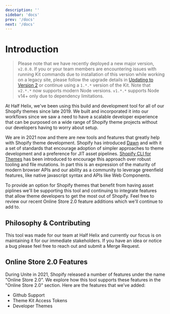 ```yaml
---
description: ''
sidebar: 'docs'
prev: '/docs'
next: '/docs'
---
```


# Introduction

> Please note that we have recently deployed a new major version, `v2.0.0`. If you or your team members are encountering issues with running Kit commands due to installation of this version while working on a legacy site, please follow the upgrade details in [Updating to Version 2](/updating-to-v2/) or continue using a `1.*.*` version of the Kit. Note that `v2.*.*` now supports modern Node versions. `v1.*.*` supports Node v14+ only due to dependency limitations.

At Half Helix, we've been using this build and development tool for all of our Shopify themes since late 2019. We built and incorporated it into our workflows since we saw a need to have a scalable developer experience that can be purposed on a wide range of Shopify theme projects without our developers having to worry about setup.

We are in 2021 now and there are new tools and features that greatly help with Shopify theme development. Shopify has introduced [Dawn](https://github.com/Shopify/dawn) and with it a set of standards that encourage adoption of simpler approaches to theme development and a preference for JIT asset pipelines. [Shopify CLI for Themes](https://shopify.dev/themes/tools/cli/theme-commands) has been introduced to encourage this approach over robust tooling and file mutations. In part this is an expression of the maturity of modern browser APIs and our ability as a community to leverage greenfield features, like native javascript syntax and APIs like Web Components.

To provide an option for Shopify themes that benefit from having asset piplines we'll be supporting this tool and continuing to integrate features that allow theme developers to get the most out of Shopify. Feel free to review our recent Online Store 2.0 feature additions which we'll continue to add to.

## Philosophy & Contributing

This tool was made for our team at Half Helix and currently our focus is on maintaining it for our immediate stakeholders. If you have an idea or notice a bug please feel free to reach out and submit a Merge Request.

## Online Store 2.0 Features

During Unite in 2021, Shopify released a number of features under the name "Online Store 2.0". We explore how this tool supports these features in the "Online Store 2.0" section. Here are the features that we've added:

- Github Support
- Theme Kit Access Tokens
- Developer Themes
